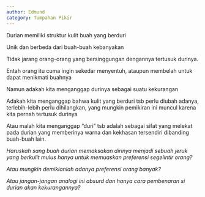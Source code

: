 ```yaml
---
author: Edmund
category: Tumpahan Pikir
---
```



Durian memiliki struktur kulit buah yang berduri  

Unik dan berbeda dari buah-buah kebanyakan  

Tidak jarang orang-orang yang bersinggungan dengannya tertusuk durinya. 

Entah orang itu cuma ingin sekedar menyentuh, ataupun membelah untuk dapat menikmati buahnya  

Namun adakah kita menganggap durinya sebagai suatu kekurangan 

Adakah kita menganggap bahwa kulit yang berduri tsb perlu diubah adanya, terlebih-lebih perlu dihilangkan, yang mungkin pemikiran ini muncul karena kita pernah tertusuk durinya  

Atau malah kita menganggap “duri” tsb adalah sebagai sifat yang melekat pada durian yang memberinya warna dan kekhasan tersendiri dibanding buah-buah lain.     
   

*Haruskah sang buah durian memaksakan dirinya menjadi sebuah jeruk yang berkulit mulus hanya untuk memuaskan preferensi segelintir orang?*  

*Atau mungkin demikianlah adanya preferensi orang banyak?*  

*Atau jangan-jangan analogi ini absurd dan hanya cara pembenaran si durian akan kekurangannya?*  